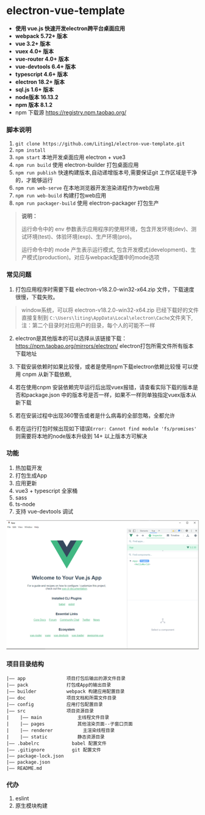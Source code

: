 # electron-vue-template
+ __使用 vue.js 快速开发electron跨平台桌面应用__
+ __webpack 5.72+ 版本__
+ __vue 3.2+ 版本__
+ __vuex 4.0+ 版本__
+ __vue-router 4.0+ 版本__
+ __vue-devtools 6.4+ 版本__
+ __typescript 4.6+ 版本__
+ __electron 18.2+ 版本__
+ __sql.js 1.6+ 版本__
+ __node版本 16.13.2__
+ __npm 版本 8.1.2__
+ npm 下载源 https://registry.npm.taobao.org/

### 脚本说明
1. `git clone https://github.com/Liting1/electron-vue-template.git`
2. `npm install`
3. `npm start` 本地开发桌面应用 electron + vue3
4. `npm run build` 使用 electron-builder 打包桌面应用
5. `npm run publish` 快速构建版本,自动递增版本号,需要保证git 工作区域是干净的，才能够运行
5. `npm run web-serve` 在本地浏览器开发渲染进程作为web应用
6. `npm run web-build` 构建打包web应用
5. `npm run packager-build` 使用 electron-packager 打包生产

> **说明：**
> 
> 运行命令中的 env 参数表示应用程序的使用环境，包含开发环境(dev)、测试环境(test)、体验环境(exp)、生产环境(pro)。
> 
> 运行命令中的 mode 产生表示运行模式, 包含开发模式(development)、生产模式(production)。对应与webpack配置中的mode选项

### 常见问题

1. 打包应用程序时需要下载 electron-v18.2.0-win32-x64.zip 文件，下载速度很慢，下载失败。
> window系统，可以将 electron-v18.2.0-win32-x64.zip 已经下载好的文件直接复制到 `C:\Users\liting\AppData\Local\electron\Cache`文件夹下, 注：第二个目录时对应用户的目录，每个人的可能不一样

2. electron是其他版本的可以选择从该链接下载：https://npm.taobao.org/mirrors/electron/ electron打包所需文件所有版本下载地址

3. 下载安装依赖时如果比较慢，或者是使用npm下载electron依赖比较慢
可以使用 cnpm 从新下载依赖,

4. 若在使用cnpm 安装依赖完毕运行后出现vuex报错，请查看实际下载的版本是否和package.json 中的版本号是否一样，如果不一样则单独指定vuex版本从新下载

5. 若在安装过程中出现360警告或者是什么病毒的全部忽略，全都允许

6. 若在运行打包时候出现如下错误`Error: Cannot find module 'fs/promises'` 则需要将本地的node版本升级到 14+ 以上版本方可解决


### 功能
1. 热加载开发
2. 打包生成App
3. 应用更新
5. vue3 + typescript 全家桶
7. sass
8. ts-node
9. 支持 vue-devtools 调试

![view](./doc/image/view.png)

### 项目目录结构

```
|—— app               项目打包后输出的源文件目录
|—— pack              打包成App的输出目录
|—— builder           webpack 构建应用配置目录
|—— doc               项目文档和所需文件目录
|—— config            应用打包配置目录
|—— src               项目资源目录
|	 |—— main             主线程文件目录
|	 |—— pages            其他渲染页面--子窗口页面
|	 |—— renderer	        主渲染线程目录
|    |—— static           静态资源目录
|—— .babelrc            babel 配置文件
|—— .gitignore          git 配置文件
|—— package-lock.json
|—— package.json
|—— README.md

```


### 代办
1. eslint
2. 原生模块构建
